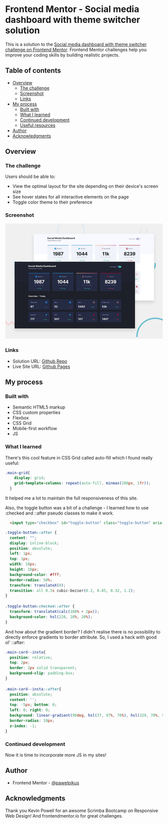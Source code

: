 # Frontend Mentor - Social media dashboard with theme switcher solution

This is a solution to the [Social media dashboard with theme switcher challenge on Frontend Mentor](https://www.frontendmentor.io/challenges/social-media-dashboard-with-theme-switcher-6oY8ozp_H). Frontend Mentor challenges help you improve your coding skills by building realistic projects. 

## Table of contents

- [Overview](#overview)
  - [The challenge](#the-challenge)
  - [Screenshot](#screenshot)
  - [Links](#links)
- [My process](#my-process)
  - [Built with](#built-with)
  - [What I learned](#what-i-learned)
  - [Continued development](#continued-development)
  - [Useful resources](#useful-resources)
- [Author](#author)
- [Acknowledgments](#acknowledgments)

## Overview

### The challenge

Users should be able to:

- View the optimal layout for the site depending on their device's screen size
- See hover states for all interactive elements on the page
- Toggle color theme to their preference

### Screenshot

![](./design/desktop-preview.jpg)

### Links

- Solution URL: [Github Repo](https://github.com/pawelpikus/social-media-dashboard-with-theme-switcher)
- Live Site URL: [Github Pages](https://pawelpikus.github.io/social-media-dashboard-with-theme-switcher/)

## My process

### Built with

- Semantic HTML5 markup
- CSS custom properties
- Flexbox
- CSS Grid
- Mobile-first workflow
- JS

### What I learned

There's this cool feature in CSS Grid called auto-fill which I found really useful: 

```css
.main-grid{
    display: grid;
    grid-template-columns: repeat(auto-fill, minmax(200px, 1fr)); 
  }
```
It helped me a lot to maintain the full responsiveness of this site.

Also, the toggle button was a bit of a challenge - I learned how to use :checked and ::after pseudo classes to make it work.

```html
  <input type="checkbox" id="toggle-button" class="toggle-button" aria-label="dark mode slider">
```

```css
.toggle-button::after {
  content: "";
  display: inline-block;
  position: absolute;
  left: 1px;
  top: 1px;
  width: 18px;
  height: 18px;
  background-color: #fff;
  border-radius: 50%;
  transform: translateX(0);
  transition: all 0.3s cubic-bezier(0.2, 0.85, 0.32, 1.2);
}

.toggle-button:checked::after {
  transform: translateX(calc(100% + 2px));
  background-color: hsl(228, 28%, 20%);  
}
```
And how about the gradient border? I didn't realise there is no possibility to directly enforce gradients to border attribute. So, I used a hack with good ol' ::after:

```css
.main-card--insta{
  position: relative;
  top: 2px;
  border: 2px solid transparent;
  background-clip: padding-box;
}

.main-card--insta::after{
  position: absolute;
  content: '';
  top: -5px; bottom: 0;
  left: 0; right: 0;
  background: linear-gradient(90deg, hsl(37, 97%, 70%), hsl(329, 70%, 58%));
  border-radius: 10px;
  z-index: -1;
}
```


### Continued development

Now it is time to incorporate more JS in my sites!

## Author

- Frontend Mentor - [@pawelpikus](https://www.frontendmentor.io/profile/pawelpikus)

## Acknowledgments

Thank you Kevin Powell for an awsome Scrimba Bootcamp on Responsive Web Design! And frontendmentor.io for great challenges.
